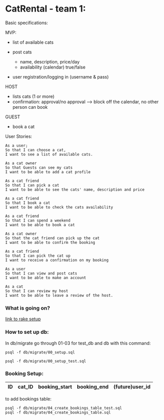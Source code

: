 # CatRental - team 1:


Basic specifications:


MVP:
- list of available cats
- post cats
  - name, description, price/day
  - availability (calendar) true/false

- user registration/logging in (username & pass)

HOST
  - lists cats (1 or more)
  - confirmation: approval/no approval --> block off the calendar, no other person can book

GUEST
  - book a cat

User Stories:

```
As a user;
So that I can choose a cat,
I want to see a list of available cats.
```
```
As a cat owner
So that Guests can see my cats
I want to be able to add a cat profile
```
```
As a cat friend
So that I can pick a cat
I want to be able to see the cats' name, description and price
```
```
As a cat friend
So that I book a cat
I want to be able to check the cats availability
```
```
As a cat friend
So that I can spend a weekend
I want to be able to book a cat
```
```
As a cat owner
So that the cat friend can pick up the cat
I want to be able to confirm the booking
```
```
As a cat friend
So that I can pick the cat up
I want to receive a confirmation on my booking
```
```
As a user
So that I can view and post cats
I want to be able to make an account
```
```
As a cat
So that I can review my host
I want to be able to leave a review of the host.
```

### What is going on?
[link to rake setup](https://github.com/sinatra/sinatra-recipes/blob/master/databases/postgresql-activerecord.md)



### How to set up db:
In db/migrate go through 01-03 for test_db and db with this command:
```
psql -f db/migrate/00_setup.sql
```
```
psql -f db/migrate/00_setup_test.sql
```



### Booking Setup:

| ID | cat_ID | booking_start | booking_end | (future)user_id   |
|:----:|:----:|:----:|:----:|:----:|


to add bookings table:
```
psql -f db/migrate/04_create_bookings_table_test.sql
psql -f db/migrate/04_create_bookings_table.sql
```
